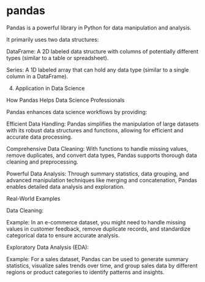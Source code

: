 # pandas

Pandas is a powerful library in Python for data manipulation and analysis. 

It primarily uses two data structures:

DataFrame: A 2D labeled data structure with columns of potentially different types (similar to a table or spreadsheet).

Series: A 1D labeled array that can hold any data type (similar to a single column in a DataFrame).

4. Application in Data Science

How Pandas Helps Data Science Professionals

Pandas enhances data science workflows by providing:

Efficient Data Handling: Pandas simplifies the manipulation of large datasets with its robust data structures and functions, allowing for efficient and accurate data processing.

Comprehensive Data Cleaning: With functions to handle missing values, remove duplicates, and convert data types, Pandas supports thorough data cleaning and preprocessing.

Powerful Data Analysis: Through summary statistics, data grouping, and advanced manipulation techniques like merging and concatenation, Pandas enables detailed data analysis and exploration.

Real-World Examples

Data Cleaning:

Example: In an e-commerce dataset, you might need to handle missing values in customer feedback, remove duplicate records, and standardize categorical data to ensure accurate analysis.

Exploratory Data Analysis (EDA):

Example: For a sales dataset, Pandas can be used to generate summary statistics, visualize sales trends over time, and group sales data by different regions or product categories to identify patterns and insights.
